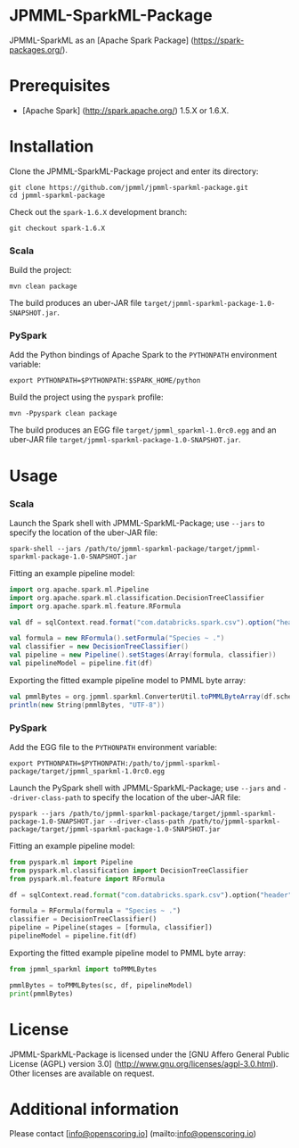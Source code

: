 JPMML-SparkML-Package
=====================

JPMML-SparkML as an [Apache Spark Package] (https://spark-packages.org/).

# Prerequisites #

* [Apache Spark] (http://spark.apache.org/) 1.5.X or 1.6.X.

# Installation #

Clone the JPMML-SparkML-Package project and enter its directory:
```
git clone https://github.com/jpmml/jpmml-sparkml-package.git
cd jpmml-sparkml-package
```

Check out the `spark-1.6.X` development branch:
```
git checkout spark-1.6.X
```

### Scala ###

Build the project:
```
mvn clean package
```

The build produces an uber-JAR file `target/jpmml-sparkml-package-1.0-SNAPSHOT.jar`.

### PySpark ###

Add the Python bindings of Apache Spark to the `PYTHONPATH` environment variable:
```
export PYTHONPATH=$PYTHONPATH:$SPARK_HOME/python
```

Build the project using the `pyspark` profile:
```
mvn -Ppyspark clean package
```

The build produces an EGG file `target/jpmml_sparkml-1.0rc0.egg` and an uber-JAR file `target/jpmml-sparkml-package-1.0-SNAPSHOT.jar`.

# Usage #

### Scala ###

Launch the Spark shell with JPMML-SparkML-Package; use `--jars` to specify the location of the uber-JAR file:
```
spark-shell --jars /path/to/jpmml-sparkml-package/target/jpmml-sparkml-package-1.0-SNAPSHOT.jar
```

Fitting an example pipeline model:
```scala
import org.apache.spark.ml.Pipeline
import org.apache.spark.ml.classification.DecisionTreeClassifier
import org.apache.spark.ml.feature.RFormula

val df = sqlContext.read.format("com.databricks.spark.csv").option("header", "true").option("inferSchema", "true").load("iris.csv")

val formula = new RFormula().setFormula("Species ~ .")
val classifier = new DecisionTreeClassifier()
val pipeline = new Pipeline().setStages(Array(formula, classifier))
val pipelineModel = pipeline.fit(df)
```

Exporting the fitted example pipeline model to PMML byte array:
```scala
val pmmlBytes = org.jpmml.sparkml.ConverterUtil.toPMMLByteArray(df.schema, pipelineModel)
println(new String(pmmlBytes, "UTF-8"))
```

### PySpark ###

Add the EGG file to the `PYTHONPATH` environment variable:
```
export PYTHONPATH=$PYTHONPATH:/path/to/jpmml-sparkml-package/target/jpmml_sparkml-1.0rc0.egg
```

Launch the PySpark shell with JPMML-SparkML-Package; use `--jars` and `--driver-class-path` to specify the location of the uber-JAR file:
```
pyspark --jars /path/to/jpmml-sparkml-package/target/jpmml-sparkml-package-1.0-SNAPSHOT.jar --driver-class-path /path/to/jpmml-sparkml-package/target/jpmml-sparkml-package-1.0-SNAPSHOT.jar
```

Fitting an example pipeline model:
```python
from pyspark.ml import Pipeline
from pyspark.ml.classification import DecisionTreeClassifier
from pyspark.ml.feature import RFormula

df = sqlContext.read.format("com.databricks.spark.csv").option("header", "true").option("inferschema", "true").load("iris.csv")

formula = RFormula(formula = "Species ~ .")
classifier = DecisionTreeClassifier()
pipeline = Pipeline(stages = [formula, classifier])
pipelineModel = pipeline.fit(df)
```

Exporting the fitted example pipeline model to PMML byte array:
```python
from jpmml_sparkml import toPMMLBytes

pmmlBytes = toPMMLBytes(sc, df, pipelineModel)
print(pmmlBytes)
```

# License #

JPMML-SparkML-Package is licensed under the [GNU Affero General Public License (AGPL) version 3.0] (http://www.gnu.org/licenses/agpl-3.0.html). Other licenses are available on request.

# Additional information #

Please contact [info@openscoring.io] (mailto:info@openscoring.io)
